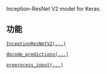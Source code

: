Inception-ResNet V2 model for Keras.

## 功能
[ `InceptionResNetV2(...)` ](https://tensorflow.google.cn/api_docs/python/tf/keras/applications/InceptionResNetV2)

[ `decode_predictions(...)` ](https://tensorflow.google.cn/api_docs/python/tf/keras/applications/inception_resnet_v2/decode_predictions)

[ `preprocess_input(...)` ](https://tensorflow.google.cn/api_docs/python/tf/keras/applications/inception_resnet_v2/preprocess_input)

